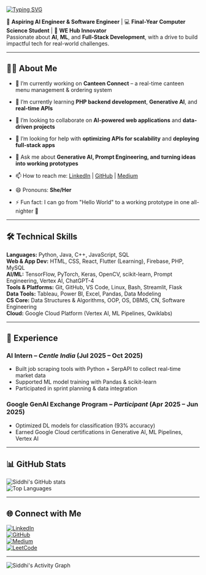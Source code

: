 [![Typing SVG](https://readme-typing-svg.herokuapp.com?color=%23F7B42C&size=25&center=true&vCenter=true&width=600&lines=Hi+I'm+Siddhi+Tripathi+👋;Aspiring+AI+Engineer;Software+Engineering+Student;WE+Hub+Innovator;Building+Tech+With+Impact)](https://git.io/typing-svg)

🚀 **Aspiring AI Engineer & Software Engineer** | 💻 **Final-Year Computer Science Student** | 🌟 **WE Hub Innovator**  
Passionate about **AI**, **ML**, and **Full-Stack Development**, with a drive to build impactful tech for real-world challenges.

---

## 👩‍💻 About Me
- 🔭 I’m currently working on **Canteen Connect** – a real-time canteen menu management & ordering system

- 🌱 I’m currently learning **PHP backend development**, **Generative AI**, and **real-time APIs**
  
- 👯 I’m looking to collaborate on **AI-powered web applications** and **data-driven projects**
  
- 🤔 I’m looking for help with **optimizing APIs for scalability** and **deploying full-stack apps**
  
- 💬 Ask me about **Generative AI, Prompt Engineering, and turning ideas into working prototypes**
  
- 📫 How to reach me: [LinkedIn](https://www.linkedin.com/in/siddhi-tripathi-16n/) | [GitHub](https://github.com/SIDDHI-1105) | [Medium](https://medium.com/@siddhitripathi11.16)
  
- 😄 Pronouns: **She/Her**
  
- ⚡ Fun fact: I can go from "Hello World" to a working prototype in one all-nighter 🚀

---

## 🛠 Technical Skills
**Languages:** Python, Java, C++, JavaScript, SQL  
**Web & App Dev:** HTML, CSS, React, Flutter (Learning), Firebase, PHP, MySQL  
**AI/ML:** TensorFlow, PyTorch, Keras, OpenCV, scikit-learn, Prompt Engineering, Vertex AI, ChatGPT-4  
**Tools & Platforms:** Git, GitHub, VS Code, Linux, Bash, Streamlit, Flask  
**Data Tools:** Tableau, Power BI, Excel, Pandas, Data Modeling  
**CS Core:** Data Structures & Algorithms, OOP, OS, DBMS, CN, Software Engineering  
**Cloud:** Google Cloud Platform (Vertex AI, ML Pipelines, Qwiklabs)

---

## 💼 Experience
### **AI Intern** – *Centle India* (Jul 2025 – Oct 2025)  
- Built job scraping tools with Python + SerpAPI to collect real-time market data  
- Supported ML model training with Pandas & scikit-learn  
- Participated in sprint planning & data integration

### **Google GenAI Exchange Program** – *Participant* (Apr 2025 – Jun 2025)  
- Optimized DL models for classification (93% accuracy)  
- Earned Google Cloud certifications in Generative AI, ML Pipelines, Vertex AI


---

## 📊 GitHub Stats
![Siddhi's GitHub stats](https://github-readme-stats.vercel.app/api?username=SIDDHI-1105&show_icons=true&theme=radical)  
![Top Languages](https://github-readme-stats.vercel.app/api/top-langs/?username=SIDDHI-1105&layout=compact&theme=radical)

---

## 🌐 Connect with Me
[![LinkedIn](https://img.shields.io/badge/LinkedIn-blue?style=flat&logo=linkedin)](https://www.linkedin.com/in/siddhi-tripathi-16n/)  
[![GitHub](https://img.shields.io/badge/GitHub-black?style=flat&logo=github)](https://github.com/SIDDHI-1105)  
[![Medium](https://img.shields.io/badge/Medium-000?style=flat&logo=medium)](https://medium.com/@siddhitripathi11.16)  
[![LeetCode](https://img.shields.io/badge/LeetCode-orange?style=flat&logo=leetcode)](https://leetcode.com/u/siddhi2005/)

---
![Siddhi's Activity Graph](https://github-readme-activity-graph.vercel.app/graph?username=SIDDHI-1105&theme=react-dark&hide_border=true)

